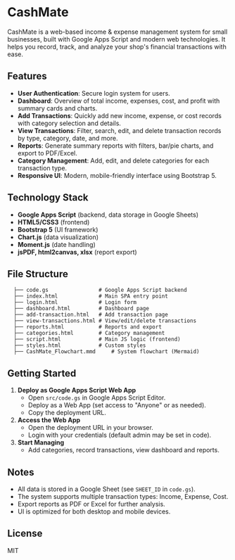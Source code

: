 # CashMate

CashMate is a web-based income & expense management system for small businesses, built with Google Apps Script and modern web technologies. It helps you record, track, and analyze your shop's financial transactions with ease.

## Features

- **User Authentication**: Secure login system for users.
- **Dashboard**: Overview of total income, expenses, cost, and profit with summary cards and charts.
- **Add Transactions**: Quickly add new income, expense, or cost records with category selection and details.
- **View Transactions**: Filter, search, edit, and delete transaction records by type, category, date, and more.
- **Reports**: Generate summary reports with filters, bar/pie charts, and export to PDF/Excel.
- **Category Management**: Add, edit, and delete categories for each transaction type.
- **Responsive UI**: Modern, mobile-friendly interface using Bootstrap 5.

## Technology Stack

- **Google Apps Script** (backend, data storage in Google Sheets)
- **HTML5/CSS3** (frontend)
- **Bootstrap 5** (UI framework)
- **Chart.js** (data visualization)
- **Moment.js** (date handling)
- **jsPDF, html2canvas, xlsx** (report export)

## File Structure

```
  ├── code.gs                # Google Apps Script backend
  ├── index.html             # Main SPA entry point
  ├── login.html             # Login form
  ├── dashboard.html         # Dashboard page
  ├── add-transaction.html   # Add transaction page
  ├── view-transactions.html # View/edit/delete transactions
  ├── reports.html           # Reports and export
  ├── categories.html        # Category management
  ├── script.html            # Main JS logic (frontend)
  ├── styles.html            # Custom styles
  ├── CashMate_Flowchart.mmd     # System flowchart (Mermaid)
```

## Getting Started

1. **Deploy as Google Apps Script Web App**
   - Open `src/code.gs` in Google Apps Script Editor.
   - Deploy as a Web App (set access to "Anyone" or as needed).
   - Copy the deployment URL.
2. **Access the Web App**
   - Open the deployment URL in your browser.
   - Login with your credentials (default admin may be set in code).
3. **Start Managing**
   - Add categories, record transactions, view dashboard and reports.

## Notes
- All data is stored in a Google Sheet (see `SHEET_ID` in `code.gs`).
- The system supports multiple transaction types: Income, Expense, Cost.
- Export reports as PDF or Excel for further analysis.
- UI is optimized for both desktop and mobile devices.

## License
MIT 